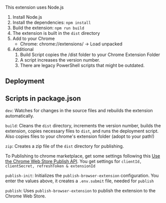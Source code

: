This extension uses Node.js

1. Install Node.js
2. Install the dependencies: `npm install`
3. Build the extension: `npm run build`
4. The extension is built in the `dist` directory
5. Add to your Chrome
   - Chrome: chrome://extensions/ -> Load unpacked
6. Additional
   1. Build Script copies the /dist folder to your Chrome Extension Folder
   2. A script increases the version number.
   3. There are legacy PowerShell scripts that might be outdated.

## Deployment

## Scripts in package.json

`dev`: Watches for changes in the source files and rebuilds the extension automatically.  

`build`: Cleans the `dist` directory, increments the version number, builds the extension, copies necessary files to `dist`, and runs the deployment script. Also copies files to your chrome's extension folder (adopt to your path!)  

`zip`: Creates a zip file of the `dist` directory for publishing.

To Publishing to chrome marketplace, get some settings following this [Use the Chrome Web Store Publish API](https://developer.chrome.com/docs/webstore/using-api).
You get settings for `clientId, clientSecret, refreshToken & extensionId`


`publish-init`: Initializes the `publish-browser-extension` configuration. You enter the values above, it creates a `.env.submit` file, needed for `publish`

`publish`: Uses `publish-browser-extension` to publish the extension to the Chrome Web Store.

